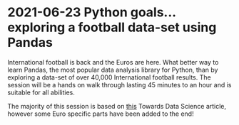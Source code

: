 # 2021-06-23 Python goals... exploring a football data-set using Pandas
 
International football is back and the Euros are here. What better way to learn Pandas, the most popular data analysis library for Python, than by exploring a data-set of over 40,000 International football results. The session will be a hands on walk through lasting 45 minutes to an hour and is suitable for all abilities.

The majority of this session is based on [this](https://towardsdatascience.com/simple-football-data-set-exploration-with-pandas-60a2bc56bd5a) Towards Data Science article, however some Euro specific parts have been added to the end!